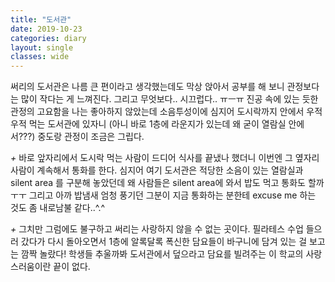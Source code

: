 ```yaml
---
title: "도서관"
date: 2019-10-23
categories: diary
layout: single
classes: wide
---
```


써리의 도서관은 나름 큰 편이라고 생각했는데도 막상 앉아서 공부를 해 보니 관정보다는 많이 작다는 게 느껴진다. 그리고 무엇보다.. 시끄럽다.. ㅠㅡㅠ 진공 속에 있는 듯한 관정의 고요함을 나는 좋아하지 않았는데 소음투성이에 심지어 도시락까지 안에서 우적우적 먹는 도서관에 있자니 (아니 바로 1층에 라운지가 있는데 왜 굳이 열람실 안에서???) 중도랑 관정이 조금은 그립다.

  

_+_ 바로 앞자리에서 도시락 먹는 사람이 드디어 식사를 끝냈나 했더니 이번엔 그 옆자리 사람이 계속해서 통화를 한다. 심지어 여기 도서관은 적당한 소음이 있는 열람실과 silent area 를 구분해 놓았던데 왜 사람들은 silent area에 와서 밥도 먹고 통화도 할까ㅜㅜ 그리고 아까 밥냄새 엄청 풍기던 그분이 지금 통화하는 분한테 excuse me 하는 것도 좀 내로남불 같다..^.^



_+_ 그치만 그럼에도 불구하고 써리는 사랑하지 않을 수 없는 곳이다. 필라테스 수업 들으러 갔다가 다시 돌아오면서 1층에 알록달록 폭신한 담요들이 바구니에 담겨 있는 걸 보고는 깜짝 놀랐다! 학생들 추울까봐 도서관에서 덮으라고 담요를 빌려주는 이 학교의 사랑스러움이란 끝이 없다.
